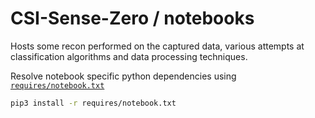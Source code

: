 # CSI-Sense-Zero / notebooks

Hosts some recon performed on the captured data, various attempts at classification algorithms and data processing techniques. 

Resolve notebook specific python dependencies using [`requires/notebook.txt`](../requires/notebook.txt)

```bash
pip3 install -r requires/notebook.txt
```
